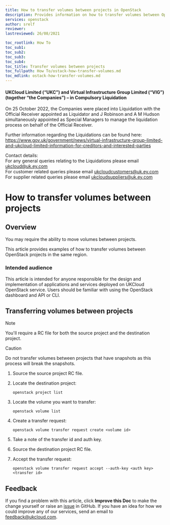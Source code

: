 ```yaml
---
title: How to transfer volumes between projects in OpenStack
description: Provides information on how to transfer volumes between OpenStack projects.
services: openstack
author: srelf
reviewer: 
lastreviewed: 26/08/2021

toc_rootlink: How To
toc_sub1:
toc_sub2:
toc_sub3:
toc_sub4:
toc_title: Transfer volumes between projects
toc_fullpath: How To/ostack-how-transfer-volumes.md
toc_mdlink: ostack-how-transfer-volumes.md
---
```


#### UKCloud Limited (“UKC”) and Virtual Infrastructure Group Limited (“VIG”) (together “the Companies”) – in Compulsory Liquidation

On 25 October 2022, the Companies were placed into Liquidation with the Official Receiver appointed as Liquidator and J Robinson and A M Hudson simultaneously appointed as Special Managers to manage the liquidation process on behalf of the Official Receiver.

Further information regarding the Liquidations can be found here: <https://www.gov.uk/government/news/virtual-infrastructure-group-limited-and-ukcloud-limited-information-for-creditors-and-interested-parties>

Contact details:<br>
For any general queries relating to the Liquidations please email <ukcloud@uk.ey.com><br>
For customer related queries please email <ukcloudcustomers@uk.ey.com><br>
For supplier related queries please email <ukcloudsuppliers@uk.ey.com>

# How to transfer volumes between projects

## Overview

You may require the ability to move volumes between projects.

This article provides examples of how to transfer volumes between OpenStack projects in the same region.

### Intended audience

This article is intended for anyone responsible for the design and implementation of applications and services deployed on UKCloud OpenStack service. Users should be familiar with using the OpenStack dashboard and API or CLI.

## Transferring volumes between projects

> [!NOTE]
> You'll require a RC file for both the source project and the destination project.

> [!CAUTION]
> Do not transfer volumes between projects that have snapshots as this process will break the snapshots.

1. Source the source project RC file.

2. Locate the destination project:

   `openstack project list`

3. Locate the volume you want to transfer:

   `openstack volume list`

4. Create a transfer request:

   `openstack volume transfer request create <volume id>`

5. Take a note of the transfer id and auth key.

6. Source the destination project RC file.

7. Accept the transfer request:

   `openstack volume transfer request accept --auth-key <auth key> <transfer id>`

## Feedback

If you find a problem with this article, click **Improve this Doc** to make the change yourself or raise an [issue](https://github.com/UKCloud/documentation/issues) in GitHub. If you have an idea for how we could improve any of our services, send an email to <feedback@ukcloud.com>.
